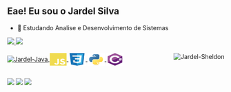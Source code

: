 ## Eae! Eu sou o Jardel Silva

- 🌱 Estudando Analise e Desenvolvimento de Sistemas
<div>
  <a href= "https://github.com/JardelSilva7">
  <img height="180em" src="https://github-readme-stats.vercel.app/api?username=JardelSilva7&show_icons=true&theme=dark#gh-dark-mode-only">
  <img height="180em" src="https://github-readme-stats.vercel.app/api/top-langs/?username=anuraghazra&layout=pie&theme=dark#gh-dark-mode-only">


<div style="display: inline_block"><br>
  <img align="center" alt="Jardel-Java" height="30" width="40"
  src="https://cdn.jsdelivr.net/gh/devicons/devicon@latest/icons/java/java-original-wordmark.svg" />   
  <img align="center" alt="Jardel-Js" height="30" width="40" src="https://raw.githubusercontent.com/devicons/devicon/master/icons/javascript/javascript-plain.svg">
  <img align="center" alt="Jardel-CSS" height="30" width="40" src="https://raw.githubusercontent.com/devicons/devicon/master/icons/css3/css3-original.svg">
  <img align="center" alt="Jardel-Python" height="30" width="40" src="https://raw.githubusercontent.com/devicons/devicon/master/icons/python/python-original.svg">
  <img align="center" alt="Jardel-Csharp" height="30" width="40" src="https://raw.githubusercontent.com/devicons/devicon/master/icons/csharp/csharp-original.svg">
  <img align=right alt="Jardel-Sheldon"
src="https://discordapp.com/channels/1112882248765681819/1112887585258352648/1407131439291437206/">
</div>
  
  ##
 
<div> 
  <a href="https://instagram.com/lekkzw" target="_blank"><img src="https://img.shields.io/badge/-Instagram-%23E4405F?style=for-the-badge&logo=instagram&logoColor=white" target="_blank"></a> 
  <a href = "email:jardeldasilva023@gmail.com"><img src="https://img.shields.io/badge/-Gmail-%23333?style=for-the-badge&logo=gmail&logoColor=white" target="_blank"></a>
  <a href="https://www.linkedin.com/in/jardeldasilva/" target="_blank"><img src="https://img.shields.io/badge/-LinkedIn-%230077B5?style=for-the-badge&logo=linkedin&logoColor=white" target="_blank"></a> 
  
</div>
